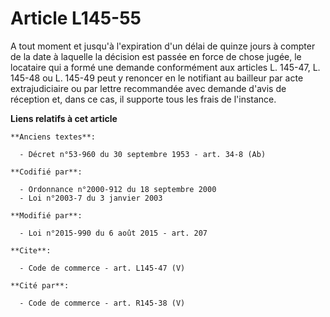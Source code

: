 # Article L145-55

A tout moment et jusqu'à l'expiration d'un délai de quinze jours à compter de la date à laquelle la décision est passée en
force de chose jugée, le locataire qui a formé une demande conformément aux articles L. 145-47, L. 145-48 ou L. 145-49 peut y
renoncer en le notifiant au bailleur par acte extrajudiciaire ou par lettre recommandée avec demande d'avis de réception et,
dans ce cas, il supporte tous les frais de l'instance.

**Liens relatifs à cet article**

	**Anciens textes**:

	  - Décret n°53-960 du 30 septembre 1953 - art. 34-8 (Ab)

	**Codifié par**:

	  - Ordonnance n°2000-912 du 18 septembre 2000
	  - Loi n°2003-7 du 3 janvier 2003

	**Modifié par**:

	  - Loi n°2015-990 du 6 août 2015 - art. 207

	**Cite**:

	  - Code de commerce - art. L145-47 (V)

	**Cité par**:

	  - Code de commerce - art. R145-38 (V)
